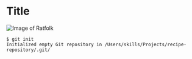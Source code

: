 # Title

![Image of Ratfolk](https://www.worldanvil.com/media/cache/cover/uploads/images/7ba0f497743a47bf05525a412b00c767.jpg)


```
$ git init
Initialized empty Git repository in /Users/skills/Projects/recipe-repository/.git/
```
